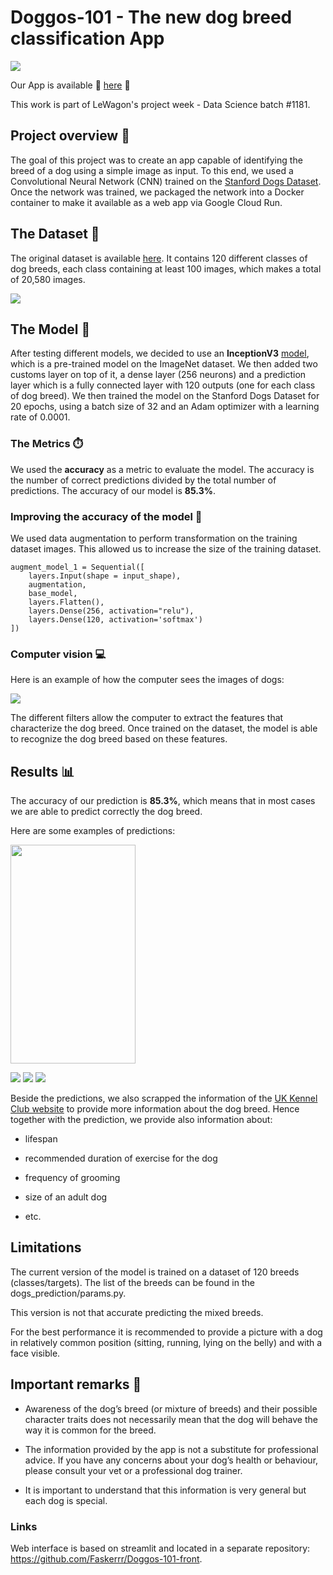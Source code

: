 # Doggos-101 - The new dog breed classification App

![](https://media0.giphy.com/media/ONip6r6SCtpZu/giphy.gif?cid=ecf05e471rmr22enswpoz3le07gztqqjpvzll4nii44o6y6p&rid=giphy.gif&ct=s)

Our App is available 🐶 [here](https://doggos-101.streamlit.app/) 🐶

This work is part of LeWagon's project week - Data Science batch #1181.

## Project overview 🚀

The goal of this project was to create an app capable of identifying the breed of a dog using a simple image as input.
To this end, we used a Convolutional Neural Network (CNN) trained on the [Stanford Dogs Dataset](http://vision.stanford.edu/aditya86/ImageNetDogs/).
Once the network was trained, we packaged the network into a Docker container to make it available as a web app via Google Cloud Run.

## The Dataset 🐶

The original dataset is available [here](http://vision.stanford.edu/aditya86/ImageNetDogs/). It contains 120 different classes of dog breeds, each class containing at least 100 images, which makes a total of 20,580 images.

![](docs/kaggle_datasets.png)


## The Model 🧠

After testing different models, we decided to use an **InceptionV3** [model](https://www.tensorflow.org/api_docs/python/tf/keras/applications/inception_v3/InceptionV3), which is a pre-trained model on the ImageNet dataset. We then added two customs layer on top of it, a dense layer (256 neurons) and a prediction layer which is a fully connected layer with 120 outputs (one for each class of dog breed). We then trained the model on the Stanford Dogs Dataset for 20 epochs, using a batch size of 32 and an Adam optimizer with a learning rate of 0.0001.

### The Metrics ⏱️

We used the **accuracy** as a metric to evaluate the model. The accuracy is the number of correct predictions divided by the total number of predictions. The accuracy of our model is **85.3%**.

### Improving the accuracy of the model 💪

We used data augmentation to perform transformation on the training dataset images. This allowed us to increase the size of the training dataset.

```
augment_model_1 = Sequential([
    layers.Input(shape = input_shape),
    augmentation,
    base_model,
    layers.Flatten(),
    layers.Dense(256, activation="relu"),
    layers.Dense(120, activation='softmax')
])
```


### Computer vision 💻

Here is an example of how the computer sees the images of dogs:

![](docs/activation_img2.png)

The different filters allow the computer to extract the features that characterize the dog breed. Once trained on the dataset, the model is able to recognize the dog breed based on these features.

## Results 📊

The accuracy of our prediction is **85.3%**, which means that in most cases we are able to predict correctly the dog breed.

Here are some examples of predictions:

<img src=docs/Labrador.png  width="200" height="350">

![](docs/Labrador.png)    ![](docs/Papillon.png)    ![](docs/Pug.png)

Beside the predictions, we also scrapped the information of the [UK Kennel Club website](https://www.thekennelclub.org.uk/) to provide more information about the dog breed.
Hence together with the prediction, we provide also information about:

- lifespan

- recommended duration of exercise for the dog

- frequency of grooming

- size of an adult dog

- etc.

## Limitations

The current version of the model is trained on a dataset of 120 breeds (classes/targets). The list of the breeds can be found in the dogs_prediction/params.py.

This version is not that accurate predicting the mixed breeds.

For the best performance it is recommended to provide a picture with a dog in relatively common position (sitting, running, lying on the belly) and with a face visible. 

## Important remarks 🚨

- Awareness of the dog’s breed (or mixture of breeds) and their possible character traits does not necessarily mean that the dog will behave the way it is common for the breed.

- The information provided by the app is not a substitute for professional advice. If you have any concerns about your dog’s health or behaviour, please consult your vet or a professional dog trainer.

- It is important to understand that this information is very general but each dog is special.

### Links

Web interface is based on streamlit and located in a separate repository: https://github.com/Faskerrr/Doggos-101-front.
